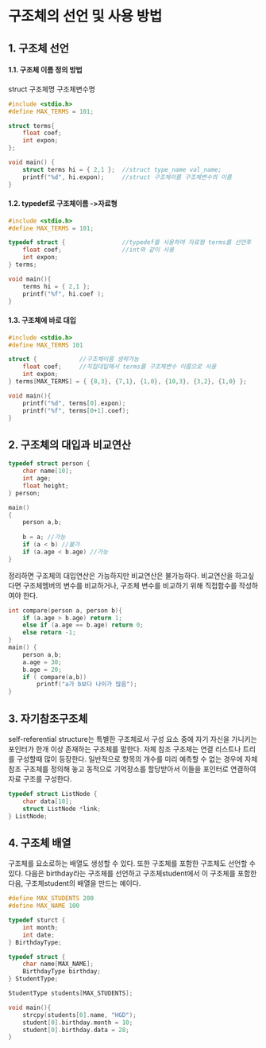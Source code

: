 # 구조체의 선언 및 사용 방법



## 1. 구조체 선언

#### 1.1. 구조체 이름 정의 방법

struct 구조체명 구조체변수명

```c
#include <stdio.h>
#define MAX_TERMS = 101;

struct terms{
	float coef;
	int expon;
};

void main() {
	struct terms hi = { 2,1 };	//struct type_name val_name;
	printf("%d", hi.expon);		//struct 구조체이름 구조체변수의 이름
}
```



#### 1.2. typedef로 구조체이름 ->자료형

```c
#include <stdio.h>
#define MAX_TERMS = 101;

typedef struct {				//typedef를 사용하여 자료형 terms를 선언후
    float coef;					//int와 같이 사용
    int expon;
} terms;

void main(){
    terms hi = { 2,1 };
    printf("%f", hi.coef );
}
```



#### 1.3. 구조체에 바로 대입

```c
#include <stdio.h>
#define MAX_TERMS 101

struct {			//구조체이름 생략가능
    float coef;		//직접대입해서 terms를 구조체변수 이름으로 사용
    int expon;
} terms[MAX_TERMS] = { {8,3}, {7,1}, {1,0}, {10,3}, {3,2}, {1,0} };

void main(){
    printf("%d", terms[0].expon);
    printf("%f", terms[0+1].coef);
}

```



## 2. 구조체의 대입과 비교연산

```c
typedef struct person {
    char name[10];
    int age;
    float height;
} person;

main()
{
    person a,b;
    
    b = a; //가능
    if (a < b) //불가
  	if (a.age < b.age) //가능
}
```

정리하면 구조체의 대입연산은 가능하지만 비교연산은 불가능하다. 비교연산을 하고싶다면  구조체멤버의 변수를 비교하거나, 구조체 변수를 비교하기 위해 직접함수를 작성하여야 한다.

```c
int compare(person a, person b){
    if (a.age > b.age) return 1;
    else if (a.age == b.age) return 0;
    else return -1;
}
main() {
    person a,b;
    a.age = 30;
    b.age = 20;
    if ( compare(a,b))
        printf("a가 b보다 나이가 많음");
}
```



## 3. 자기참조구조체

self-referential structure는 특별한 구조체로서 구성 요소 중에 자기 자신을 가니키는 포인터가 한개 이상 존재하는 구조체를 말한다. 자체 참조 구조체는 연결 리스트나 트리를 구성할때 많이 등장한다. 일반적으로 항목의 개수를 미리 예측할 수 없는 경우에 자체 참조 구조체를 정의해 놓고 동적으로 기억장소를 할당받아서 이들을 포인터로 연결하여 자료 구조를 구성한다.

```c
typedef struct ListNode {
    char data[10];
    struct ListNode *link;
} ListNode;
```



## 4. 구조체 배열

구조체를 요소로하는 배열도 생성할 수 있다. 또한 구조체를 포함한 구조체도 선언할 수 있다. 다음은  birthday라는 구조체를 선언하고 구조체student에서 이 구조체를 포함한 다음, 구조체student의 배열을 만드는 예이다.

```c
#define MAX_STUDENTS 200
#define MAX_NAME 100

typedef sturct {
	int month;
	int date;
} BirthdayType;

typedef struct {
    char name[MAX_NAME];
    BirthdayType birthday;
} StudentType;

StudentType students[MAX_STUDENTS];

void main(){
    strcpy(students[0].name, "HGD");
    student[0].birthday.month = 10;
    student[0].birthday.data = 28;
}
```


